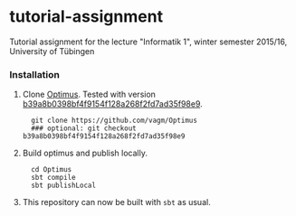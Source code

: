 [optimus]: https://github.com/vagm/Optimus
[b39a]: https://github.com/vagm/Optimus/tree/b39a8b0398bf4f9154f128a268f2fd7ad35f98e9


# tutorial-assignment
Tutorial assignment for the lecture "Informatik 1", winter semester 2015/16, University of Tübingen


### Installation

1. Clone [Optimus][optimus]. Tested with version [b39a8b0398bf4f9154f128a268f2fd7ad35f98e9][b39a].

         git clone https://github.com/vagm/Optimus
         ### optional: git checkout b39a8b0398bf4f9154f128a268f2fd7ad35f98e9

2. Build optimus and publish locally.

         cd Optimus
         sbt compile
         sbt publishLocal

3. This repository can now be built with `sbt` as usual.
